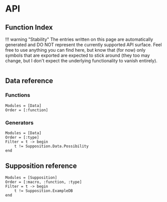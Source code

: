 # API

## Function Index

!!! warning "Stability"
    The entries written on this page are automatically generated and DO NOT represent
    the currently supported API surface. Feel free to use anything you can find here,
    but know that (for now) only symbols that are exported are expected to stick around
    (they too may change, but I don't expect the underlying functionality to vanish entirely).

```@index
```

## Data reference 

### Functions

```@autodocs
Modules = [Data]
Order = [:function]
```

### Generators

```@autodocs
Modules = [Data]
Order = [:type]
Filter = t -> begin
    t != Supposition.Data.Possibility
end
```

## Supposition reference

```@autodocs
Modules = [Supposition]
Order = [:macro, :function, :type]
Filter = t -> begin
    t != Supposition.ExampleDB
end
```
